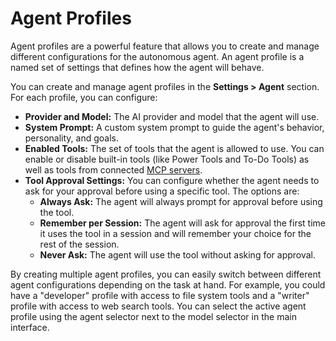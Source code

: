 # Agent Profiles

Agent profiles are a powerful feature that allows you to create and manage different configurations for the autonomous agent. An agent profile is a named set of settings that defines how the agent will behave.

You can create and manage agent profiles in the **Settings > Agent** section. For each profile, you can configure:

-   **Provider and Model:** The AI provider and model that the agent will use.
-   **System Prompt:** A custom system prompt to guide the agent's behavior, personality, and goals.
-   **Enabled Tools:** The set of tools that the agent is allowed to use. You can enable or disable built-in tools (like Power Tools and To-Do Tools) as well as tools from connected [MCP servers](./../../advanced-topics/mcp-servers.md).
-   **Tool Approval Settings:** You can configure whether the agent needs to ask for your approval before using a specific tool. The options are:
    -   **Always Ask:** The agent will always prompt for approval before using the tool.
    -   **Remember per Session:** The agent will ask for approval the first time it uses the tool in a session and will remember your choice for the rest of the session.
    -   **Never Ask:** The agent will use the tool without asking for approval.

By creating multiple agent profiles, you can easily switch between different agent configurations depending on the task at hand. For example, you could have a "developer" profile with access to file system tools and a "writer" profile with access to web search tools. You can select the active agent profile using the agent selector next to the model selector in the main interface.
